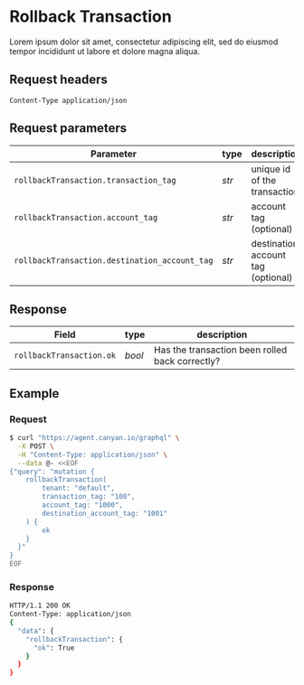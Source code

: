 # Rollback Transaction
Lorem ipsum dolor sit amet, consectetur adipiscing elit, sed do eiusmod tempor incididunt ut labore et dolore magna aliqua. 

## Request headers
```Content-Type	application/json```

## Request parameters
| Parameter | type | description |
|-|-|-|
|`rollbackTransaction.transaction_tag`| *str* | unique id of the transaction |
|`rollbackTransaction.account_tag` |	*str*	| account tag (optional) |
|`rollbackTransaction.destination_account_tag`	| *str*	| destination account tag (optional) |

## Response
| Field | type | description |
|-|-|-|
|`rollbackTransaction.ok` | *bool* | Has the transaction been rolled back correctly? |

## Example
### Request
```bash
$ curl "https://agent.canyan.io/graphql" \
  -X POST \
  -H "Content-Type: application/json" \
  --data @- <<EOF
{"query": "mutation {
    rollbackTransaction(
        tenant: "default",
        transaction_tag: "100",
        account_tag: "1000",
        destination_account_tag: "1001"
    ) {
        ok
    }
  }"
}
EOF
```

### Response
```bash
HTTP/1.1 200 OK
Content-Type: application/json
{
  "data": {
    "rollbackTransaction": { 
      "ok": True 
    }
  }
}
```
